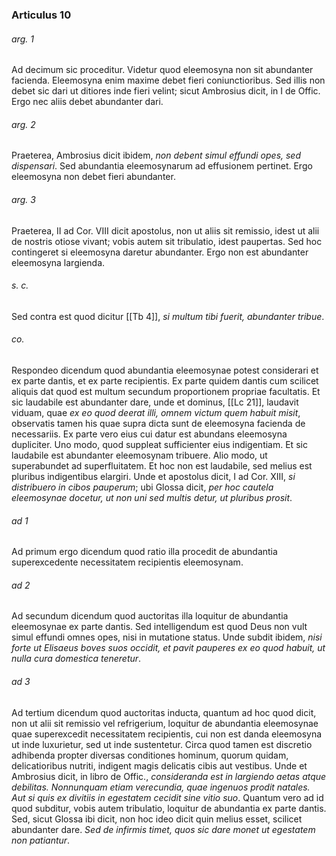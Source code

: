 ### Articulus 10

###### arg. 1
Ad decimum sic proceditur. Videtur quod eleemosyna non sit abundanter facienda. Eleemosyna enim maxime debet fieri coniunctioribus. Sed illis non debet sic dari ut ditiores inde fieri velint; sicut Ambrosius dicit, in I de Offic. Ergo nec aliis debet abundanter dari.

###### arg. 2
Praeterea, Ambrosius dicit ibidem, *non debent simul effundi opes, sed dispensari*. Sed abundantia eleemosynarum ad effusionem pertinet. Ergo eleemosyna non debet fieri abundanter.

###### arg. 3
Praeterea, II ad Cor. VIII dicit apostolus, non ut aliis sit remissio, idest ut alii de nostris otiose vivant; vobis autem sit tribulatio, idest paupertas. Sed hoc contingeret si eleemosyna daretur abundanter. Ergo non est abundanter eleemosyna largienda.

###### s. c.
Sed contra est quod dicitur [[Tb 4]], *si multum tibi fuerit, abundanter tribue*.

###### co.
Respondeo dicendum quod abundantia eleemosynae potest considerari et ex parte dantis, et ex parte recipientis. Ex parte quidem dantis cum scilicet aliquis dat quod est multum secundum proportionem propriae facultatis. Et sic laudabile est abundanter dare, unde et dominus, [[Lc 21]], laudavit viduam, quae *ex eo quod deerat illi, omnem victum quem habuit misit*, observatis tamen his quae supra dicta sunt de eleemosyna facienda de necessariis. Ex parte vero eius cui datur est abundans eleemosyna dupliciter. Uno modo, quod suppleat sufficienter eius indigentiam. Et sic laudabile est abundanter eleemosynam tribuere. Alio modo, ut superabundet ad superfluitatem. Et hoc non est laudabile, sed melius est pluribus indigentibus elargiri. Unde et apostolus dicit, I ad Cor. XIII, *si distribuero in cibos pauperum*; ubi Glossa dicit, *per hoc cautela eleemosynae docetur, ut non uni sed multis detur, ut pluribus prosit*.

###### ad 1
Ad primum ergo dicendum quod ratio illa procedit de abundantia superexcedente necessitatem recipientis eleemosynam.

###### ad 2
Ad secundum dicendum quod auctoritas illa loquitur de abundantia eleemosynae ex parte dantis. Sed intelligendum est quod Deus non vult simul effundi omnes opes, nisi in mutatione status. Unde subdit ibidem, *nisi forte ut Elisaeus boves suos occidit, et pavit pauperes ex eo quod habuit, ut nulla cura domestica teneretur*.

###### ad 3
Ad tertium dicendum quod auctoritas inducta, quantum ad hoc quod dicit, non ut alii sit remissio vel refrigerium, loquitur de abundantia eleemosynae quae superexcedit necessitatem recipientis, cui non est danda eleemosyna ut inde luxurietur, sed ut inde sustentetur. Circa quod tamen est discretio adhibenda propter diversas conditiones hominum, quorum quidam, delicatioribus nutriti, indigent magis delicatis cibis aut vestibus. Unde et Ambrosius dicit, in libro de Offic., *consideranda est in largiendo aetas atque debilitas. Nonnunquam etiam verecundia, quae ingenuos prodit natales. Aut si quis ex divitiis in egestatem cecidit sine vitio suo*. Quantum vero ad id quod subditur, vobis autem tribulatio, loquitur de abundantia ex parte dantis. Sed, sicut Glossa ibi dicit, non hoc ideo dicit quin melius esset, scilicet abundanter dare. *Sed de infirmis timet, quos sic dare monet ut egestatem non patiantur*.


